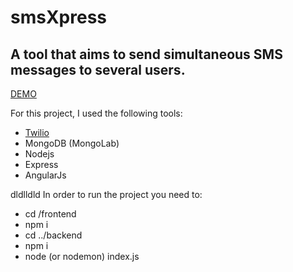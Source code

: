 # smsXpress

## A tool that aims to send simultaneous SMS messages to several users.

[DEMO](http://smsxpress.herokuapp.com)

For this project, I used the following tools:

* [Twilio](https://www.twilio.com/)
* MongoDB (MongoLab)
* Nodejs
* Express
* AngularJs

dldlldld
In order to run the project you need to:

* cd /frontend
* npm i
* cd ../backend
* npm i
* node (or nodemon) index.js
